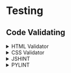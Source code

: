 # Testing

## Code Validating

<details>
  <summary>HTML Validator</summary>

  All HTML Pages were ran through HTML Validator to ensure all content was clean and optimised.

  Throughout the test the only warning with all pages was to ensure correct headings were being used. This was due to each html document not displaying the base.html with the other html documents from Django. However correct headings were used

### Home Page
![W3C HTML Validator - Home Page](images/testing-images/html-home.png)

### About Page
![W3C HTML Validator - About Page](images/testing-images/html-about.png)

### Contact Page
![W3C HTML Validator - Contact Page](images/testing-images/html-contact.png)

### Blog Page
![W3C HTML Validator - Blog Page](images/testing-images/html-blog.png)

### Store Detail Page
![W3C HTML Validator - Store Page](images/testing-images/html-about.png)

### Order Summary Page
![W3C HTML Validator - Order Summary Page](link-to-validation-report)

</details>

<details>
  <summary>CSS Validator</summary>

  All styling pages were ran through a CSS Validator to ensure all code was optimised and no errors or bugs could take place.

  All Pages passed the CSS Validator with no erros

### about.css
![W3C CSS Validator - about CSS](images/testing-images/css-about.png)

### blog-styles.css
![W3C CSS Validator - blog styles CSS](images/testing-images/css-blog-styles.png)

### contact.css
![W3C CSS Validator - contact CSS](images/testing-images/css-contact.png)

### forms.css
![W3C CSS Validator - forms CSS](images/testing-images/css-forms.png)

### online-store.css
![W3C CSS Validator - online store CSS](images/testing-images/css-online-store.png)

### styles.css
![W3C CSS Validator - styles CSS](images/testing-images/css-styles.png)

</details>

<details>
<summary>JSHINT</summary>

Overall both javascript files were tested and came back clear. Both files had no errors displayed

Messages.js
![JSHINT - messages.js](images/testing-images/messages-javascript.png)

comments.js 
![JSHINT - comments.js](images/testing-images/comments-javascript.png)
</details>

<details>
<summary>PYLINT</summary>

| App   | File             | Result           |
|-------|------------------|------------------|
| Pole_Store | settings.py       |   4 * Lines too long   |
|  | urls.py       | 4 * Lines too long        |
| about | urls.py       | Pass       |
| | views.py | Pass       |
| blog | views.py | 4 * Lines too long      |
| | urls.py | 2 * Lines too long      |
| | models.py | Pass     |
| | forms.py | Pass     |
| store | urls.py | Pass     |
| | forms.py | Pass     |
| | views.py | Pass     |

Overall the only error encountered throughout the pylint was 'Lines too long'. This could not be changed due to indentation affecting the code or comments of explination for the code.

Overall the rest of the code was clear and had no other errors

</details>